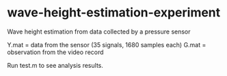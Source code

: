 # wave-height-estimation-experiment
Wave height estimation from data collected by a pressure sensor

Y.mat = data from the sensor (35 signals, 1680 samples each)
G.mat = observation from the video record

Run test.m to see analysis results.
